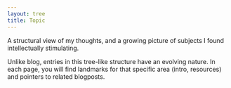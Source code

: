 ```yaml
---
layout: tree
title: Topic
---
```


A structural view of my thoughts, and a growing picture of subjects I found intellectually stimulating.

Unlike blog, entries in this tree-like structure have an evolving nature. In each page, you will find landmarks for that specific area (intro, resources) and pointers to related blogposts.
